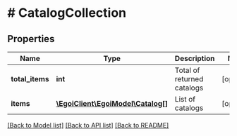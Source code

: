 # # CatalogCollection

## Properties

Name | Type | Description | Notes
------------ | ------------- | ------------- | -------------
**total_items** | **int** | Total of returned catalogs | [optional]
**items** | [**\EgoiClient\EgoiModel\Catalog[]**](Catalog.md) | List of catalogs | [optional]

[[Back to Model list]](../../README.md#models) [[Back to API list]](../../README.md#endpoints) [[Back to README]](../../README.md)
